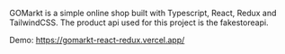 GOMarkt is a simple online shop built with Typescript, React, Redux and TailwindCSS.
The product api used for this project is the fakestoreapi.

Demo: https://gomarkt-react-redux.vercel.app/